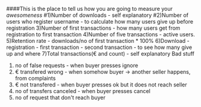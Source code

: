 ####This is the place to tell us how you are going to measure your _awesomeness_
#1)Number of downloads - self explanatory
#2)Number of users who register username - to calculate how many users give up before registration
 3)Number of first transactions - how many users get from registration to first transaction
  4)Number of five transactions - active users.
5)Retention rate - downloads/no of first transaction * 100%
6)Download - registration - first transaction  - second transaction - to see how many give up and where
7)Total transactions(€ and count) - self explanatory 
Bad stuff
1) no of false requests - when buyer presses ignore
2) € transfered wrong - when somehow buyer -> another seller happens, from complaints
3) € not transfered - when buyer presses ok but it does not reach seller
4) no of transfers canceled - when buyer presses cancel
5) no of request that don't reach buyer
